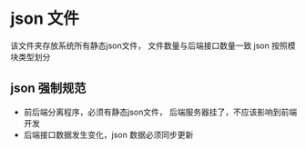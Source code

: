 # json 文件
该文件夹存放系统所有静态json文件， 文件数量与后端接口数量一致
json 按照模块类型划分

## json 强制规范
- 前后端分离程序，必须有静态json文件， 后端服务器挂了，不应该影响到前端开发
- 后端接口数据发生变化，json 数据必须同步更新